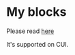 # My blocks 

Please read [here](https://en.scratch-wiki.info/wiki/More_Blocks)

It's supported on CUI.

